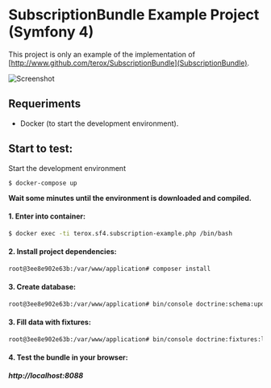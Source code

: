 SubscriptionBundle Example Project (Symfony 4)
==============================================

This project is only an example of the implementation of [http://www.github.com/terox/SubscriptionBundle](SubscriptionBundle).

<img src="https://raw.githubusercontent.com/terox/sf4-subscription-example/master/doc/images/screenshot.png" alt="Screenshot">

## Requeriments

* Docker (to start the development environment).

## Start to test:

Start the development environment
```
$ docker-compose up
```
**Wait some minutes until the environment is downloaded and compiled.**

#### 1. Enter into container:

```sh
$ docker exec -ti terox.sf4.subscription-example.php /bin/bash
```

#### 2. Install project dependencies:
```sh
root@3ee8e902e63b:/var/www/application# composer install
```

#### 3. Create database:
```sh
root@3ee8e902e63b:/var/www/application# bin/console doctrine:schema:update --force
```

#### 3. Fill data with fixtures:
```sh
root@3ee8e902e63b:/var/www/application# bin/console doctrine:fixtures:load
```

#### 4. Test the bundle in your browser:

***http://localhost:8088***